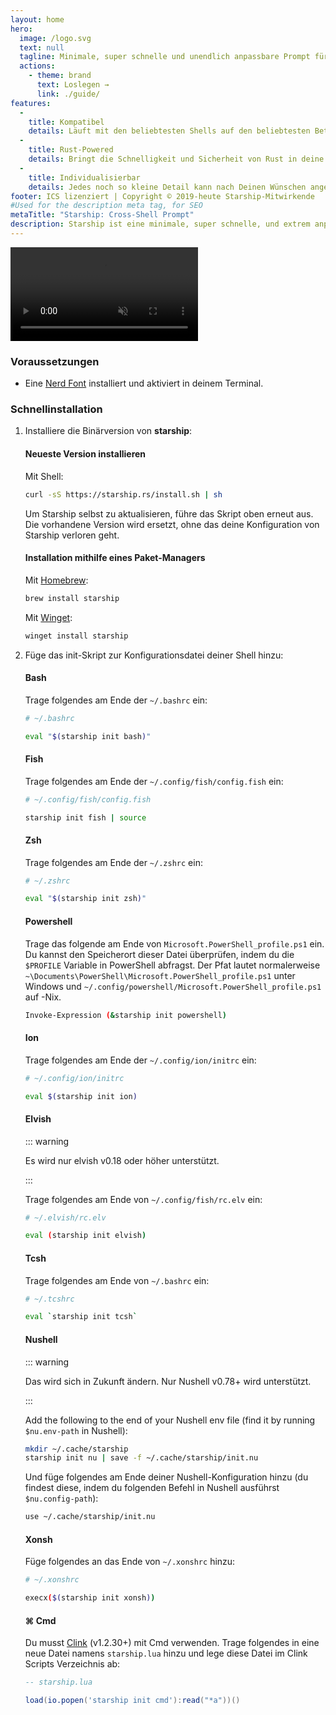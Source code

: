 ```yaml
---
layout: home
hero:
  image: /logo.svg
  text: null
  tagline: Minimale, super schnelle und unendlich anpassbare Prompt für jede Shell!
  actions:
    - theme: brand
      text: Loslegen →
      link: ./guide/
features:
  -
    title: Kompatibel
    details: Läuft mit den beliebtesten Shells auf den beliebtesten Betriebssystemen. Überall einsetzbar!
  -
    title: Rust-Powered
    details: Bringt die Schnelligkeit und Sicherheit von Rust in deine Shell-Prompt.
  -
    title: Individualisierbar
    details: Jedes noch so kleine Detail kann nach Deinen Wünschen angepasst werden, um die Eingabeaufforderung so minimal oder funktionsreich zu gestalten, wie Du es möchtest.
footer: ICS lizenziert | Copyright © 2019-heute Starship-Mitwirkende
#Used for the description meta tag, for SEO
metaTitle: "Starship: Cross-Shell Prompt"
description: Starship ist eine minimale, super schnelle, und extrem anpassbare Prompt für jede Shell! Sie zeigt die Information, die man benötigt an, während sie schnell und minimal bleibt. Schnell-Installation verfügbar für Bash, Fish, ZSH, Ion, Tcsh, Elvish, Nu, Xonsh, Cmd, und PowerShell.
---
```


<div class="center">
  <video class="demo-video" muted autoplay loop playsinline>
    <source src="/demo.webm" type="video/webm">
    <source src="/demo.mp4" type="video/mp4">
  </video>
</div>

### Voraussetzungen

- Eine [Nerd Font](https://www.nerdfonts.com/) installiert und aktiviert in deinem Terminal.

### Schnellinstallation

1. Installiere die Binärversion von **starship**:


   #### Neueste Version installieren

   Mit Shell:

   ```sh
   curl -sS https://starship.rs/install.sh | sh
   ```

   Um Starship selbst zu aktualisieren, führe das Skript oben erneut aus. Die vorhandene Version wird ersetzt, ohne das deine Konfiguration von Starship verloren geht.


   #### Installation mithilfe eines Paket-Managers

   Mit [Homebrew](https://brew.sh/):

   ```sh
   brew install starship
   ```
   Mit [Winget](https://github.com/microsoft/winget-cli):

   ```powershell
   winget install starship
   ```

1. Füge das init-Skript zur Konfigurationsdatei deiner Shell hinzu:


   #### Bash

   Trage folgendes am Ende der `~/.bashrc` ein:

   ```sh
   # ~/.bashrc

   eval "$(starship init bash)"
   ```


   #### Fish

   Trage folgendes am Ende der `~/.config/fish/config.fish` ein:

   ```sh
   # ~/.config/fish/config.fish

   starship init fish | source
   ```


   #### Zsh

   Trage folgendes am Ende der `~/.zshrc` ein:

   ```sh
   # ~/.zshrc

   eval "$(starship init zsh)"
   ```


   #### Powershell

   Trage das folgende am Ende von `Microsoft.PowerShell_profile.ps1` ein. Du kannst den Speicherort dieser Datei überprüfen, indem du die `$PROFILE` Variable in PowerShell abfragst. Der Pfat lautet normalerweise `~\Documents\PowerShell\Microsoft.PowerShell_profile.ps1` unter Windows und `~/.config/powershell/Microsoft.PowerShell_profile.ps1` auf -Nix.

   ```sh
   Invoke-Expression (&starship init powershell)
   ```


   #### Ion

   Trage folgendes am Ende der `~/.config/ion/initrc` ein:

   ```sh
   # ~/.config/ion/initrc

   eval $(starship init ion)
   ```


   #### Elvish

   ::: warning

   Es wird nur elvish v0.18 oder höher unterstützt.

   :::

   Trage folgendes am Ende von `~/.config/fish/rc.elv` ein:

   ```sh
   # ~/.elvish/rc.elv

   eval (starship init elvish)
   ```


   #### Tcsh

   Trage folgendes am Ende von `~/.bashrc` ein:

   ```sh
   # ~/.tcshrc

   eval `starship init tcsh`
   ```


   #### Nushell

   ::: warning

   Das wird sich in Zukunft ändern. Nur Nushell v0.78+ wird unterstützt.

   :::

   Add the following to the end of your Nushell env file (find it by running `$nu.env-path` in Nushell):
   ```sh
   mkdir ~/.cache/starship
   starship init nu | save -f ~/.cache/starship/init.nu
   ```

   Und füge folgendes am Ende deiner Nushell-Konfiguration hinzu (du findest diese, indem du folgenden Befehl in Nushell ausführst `$nu.config-path`):

   ```sh
   use ~/.cache/starship/init.nu
   ```


   #### Xonsh

   Füge folgendes an das Ende von `~/.xonshrc` hinzu:

   ```sh
   # ~/.xonshrc

   execx($(starship init xonsh))
   ```


   #### ⌘ Cmd

   Du musst [Clink](https://chrisant996.github.io/clink/clink.html) (v1.2.30+) mit Cmd verwenden. Trage folgendes in eine neue Datei namens `starship.lua` hinzu und lege diese Datei im Clink Scripts Verzeichnis ab:

   ```lua
   -- starship.lua

   load(io.popen('starship init cmd'):read("*a"))()
   ```
